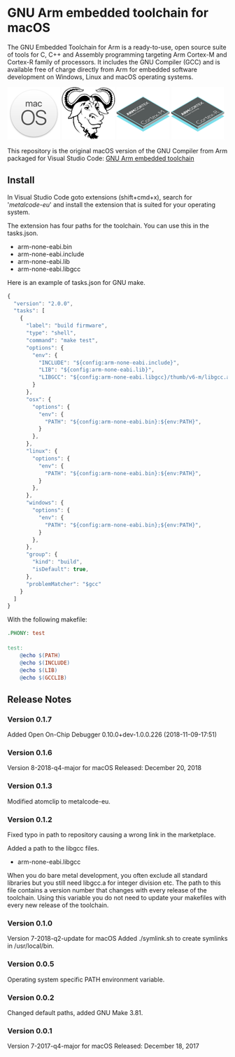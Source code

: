 # GNU Arm embedded toolchain for macOS

The GNU Embedded Toolchain for Arm is a ready-to-use, open source suite of tools
for C, C++ and Assembly programming targeting Arm Cortex-M and Cortex-R family 
of processors. It includes the GNU Compiler (GCC) and is available free of 
charge directly from Arm for embedded software development on Windows, Linux and
macOS operating systems.

<div>
<img src="https://raw.githubusercontent.com/metalcode-eu/darwin-arm-none-eabi/master/images/macOS.png" alt="macOS" width="24%">
<img src="https://raw.githubusercontent.com/metalcode-eu/darwin-arm-none-eabi/master/images/GNU.png" alt="GNU" width="24%">
<img src="https://raw.githubusercontent.com/metalcode-eu/darwin-arm-none-eabi/master/images/Cortex-M.png" alt="Cortex-M" width="24%">
<img src="https://raw.githubusercontent.com/metalcode-eu/darwin-arm-none-eabi/master/images/Cortex-R.png" alt="Cortex-R" width="24%">
</div>

This repository is the original macOS version of the GNU Compiler from Arm 
packaged for Visual Studio Code:
[GNU Arm embedded toolchain](https://developer.arm.com/open-source/gnu-toolchain/gnu-rm/downloads)

## Install
In Visual Studio Code goto extensions (shift+cmd+x), search for '*metalcode-eu*' 
and install the extension that is suited for your operating system. 

The extension has four paths for the toolchain. You can use this in the 
tasks.json.

- arm-none-eabi.bin
- arm-none-eabi.include
- arm-none-eabi.lib
- arm-none-eabi.libgcc

Here is an example of tasks.json for GNU make. 
```javascript
{
  "version": "2.0.0",
  "tasks": [
    {
      "label": "build firmware",
      "type": "shell",
      "command": "make test",
      "options": {
        "env": {
          "INCLUDE": "${config:arm-none-eabi.include}",
          "LIB": "${config:arm-none-eabi.lib}",
          "LIBGCC": "${config:arm-none-eabi.libgcc}/thumb/v6-m/libgcc.a",
        }
      },
      "osx": {
        "options": {
          "env": {
            "PATH": "${config:arm-none-eabi.bin}:${env:PATH}",
          }
        },
      },
      "linux": {
        "options": {
          "env": {
            "PATH": "${config:arm-none-eabi.bin}:${env:PATH}",
          }
        },
      },
      "windows": {
        "options": {
          "env": {
            "PATH": "${config:arm-none-eabi.bin};${env:PATH}",
          }
        },
      },
      "group": {
        "kind": "build",
        "isDefault": true,
      },
      "problemMatcher": "$gcc"
    }
  ]
}
```
With the following makefile:
```makefile
.PHONY: test

test:
	@echo $(PATH)
	@echo $(INCLUDE)
	@echo $(LIB)
	@echo $(GCCLIB)
```

## Release Notes

### Version 0.1.7
Added Open On-Chip Debugger 0.10.0+dev-1.0.0.226 (2018-11-09-17:51) 

### Version 0.1.6 
Version 8-2018-q4-major for macOS 
Released: December 20, 2018

### Version 0.1.3 
Modified atomclip to metalcode-eu.

### Version 0.1.2
Fixed typo in path to repository causing a wrong link in the marketplace.

Added a path to the libgcc files. 
- arm-none-eabi.libgcc

When you do bare metal development, you often exclude all standard libraries 
but you still need libgcc.a for integer division etc. The path to this file 
contains a version number that changes with every release of the toolchain. 
Using this variable you do not need to update your makefiles with every new 
release of the toolchain. 

### Version 0.1.0
Version 7-2018-q2-update for macOS
Added ./symlink.sh to create symlinks in /usr/local/bin.

### Version 0.0.5
Operating system specific PATH environment variable. 

### Version 0.0.2
Changed default paths, added GNU Make 3.81.

### Version 0.0.1
Version 7-2017-q4-major for macOS
Released: December 18, 2017